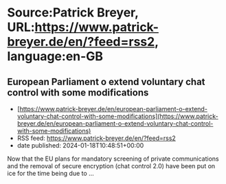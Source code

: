 # Source:Patrick Breyer, URL:https://www.patrick-breyer.de/en/?feed=rss2, language:en-GB

## European Parliament o extend voluntary chat control with some modifications
 - [https://www.patrick-breyer.de/en/european-parliament-o-extend-voluntary-chat-control-with-some-modifications](https://www.patrick-breyer.de/en/european-parliament-o-extend-voluntary-chat-control-with-some-modifications)
 - RSS feed: https://www.patrick-breyer.de/en/?feed=rss2
 - date published: 2024-01-18T10:48:51+00:00

<p>Now that the EU plans for mandatory screening of private communications and the removal of secure encryption (chat control 2.0) have been put on ice for the time being due to <span>…</span></p>

